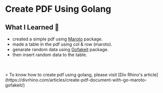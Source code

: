 # Create PDF Using Golang

## What I Learned :orange_book:
- created a simple pdf using [Maroto](https://github.com/johnfercher/maroto/) package.
- made a table in the pdf using col & row (maroto).
- genarate random data using [Gofakeit](https://github.com/brianvoe/gofakeit) package.
- then insert random data to the table.
<br>
<br>
> To know how to create pdf using golang, please visit [Div Rhino's article](https://divrhino.com/articles/create-pdf-document-with-go-maroto-gofakeit/)